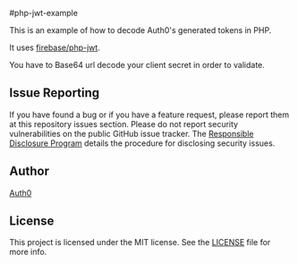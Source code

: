 #php-jwt-example

This is an example of how to decode Auth0's generated tokens in PHP.

It uses [firebase/php-jwt](https://github.com/firebase/php-jwt).

You have to Base64 url decode your client secret in order to validate.

## Issue Reporting

If you have found a bug or if you have a feature request, please report them at this repository issues section. Please do not report security vulnerabilities on the public GitHub issue tracker. The [Responsible Disclosure Program](https://auth0.com/whitehat) details the procedure for disclosing security issues.

## Author

[Auth0](auth0.com)

## License

This project is licensed under the MIT license. See the [LICENSE](LICENSE) file for more info.
